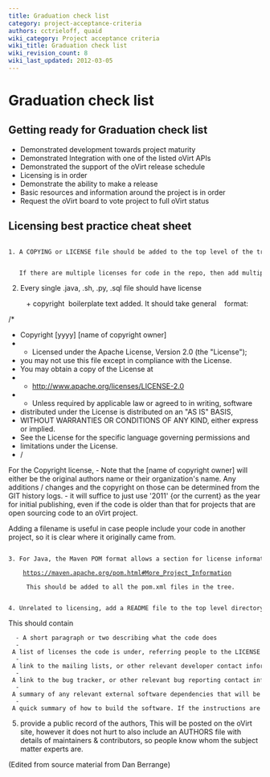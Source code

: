 ```yaml
---
title: Graduation check list
category: project-acceptance-criteria
authors: cctrieloff, quaid
wiki_category: Project acceptance criteria
wiki_title: Graduation check list
wiki_revision_count: 8
wiki_last_updated: 2012-03-05
---
```


# Graduation check list

## Getting ready for Graduation check list

*   Demonstrated development towards project maturity
*   Demonstrated Integration with one of the listed oVirt APIs
*   Demonstrated the support of the oVirt release schedule
*   Licensing is in order
*   Demonstrate the ability to make a release
*   Basic resources and information around the project is in order
*   Request the oVirt board to vote project to full oVirt status

## Licensing best practice cheat sheet

      1. A COPYING or LICENSE file should be added to the top level of the tree containing the full license text.

         If there are multiple licenses for code in the repo, then add multiple LICENSE.XXXX files, and add a master LICENSE file listing which LICENSE.XXXX file applies to which bits of the tree.

2. Every single .java, .sh, .py, .sql file should have license

         + copyright  boilerplate text added. It should take general
         format:

/\*

*   Copyright [yyyy] [name of copyright owner]
*   -   Licensed under the Apache License, Version 2.0 (the "License");
*   you may not use this file except in compliance with the License.
*   You may obtain a copy of the License at
*   -   <http://www.apache.org/licenses/LICENSE-2.0>
*   -   Unless required by applicable law or agreed to in writing, software
*   distributed under the License is distributed on an "AS IS" BASIS,
*   WITHOUT WARRANTIES OR CONDITIONS OF ANY KIND, either express or implied.
*   See the License for the specific language governing permissions and
*   limitations under the License.
*   /

For the Copyright license, - Note that the [name of copyright owner] will either be the original authors name or their organization's name. Any additions / changes and the copyright on those can be determined from the GIT history logs. - it will suffice to just use '2011' {or the current} as the year for initial publishing, even if the code is older than that for projects that are open sourcing code to an oVirt project.

Adding a filename is useful in case people include your code in another project, so it is clear where it originally came from.

      3. For Java, the Maven POM format allows a section for license information

`    `[`https://maven.apache.org/pom.html#More_Project_Information`](https://maven.apache.org/pom.html#More_Project_Information)

         This should be added to all the pom.xml files in the tree.

      4. Unrelated to licensing, add a README file to the top level directory.

This should contain

      - A short paragraph or two describing what the code does
      - A list of licenses the code is under, referring people to the LICENSE or COPYING file(s) for full details
      - A link to the mailing lists, or other relevant developer contact information
      - A link to the bug tracker, or other relevant bug reporting contact information
      - A summary of any relevant external software dependencies that will be required in order to build the software.
      - A quick summary of how to build the software. If the instructions are long & hard, then create a separate INSTALL  file with the details instead of cluttering up the README.

5. provide a public record of the authors, This will be posted on the oVirt site, however it does not hurt to also include an AUTHORS file with details of maintainers & contributors, so people know whom the subject matter experts are.

(Edited from source material from Dan Berrange)

